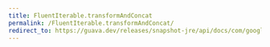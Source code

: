 ```yaml
---
title: FluentIterable.transformAndConcat
permalink: /FluentIterable.transformAndConcat/
redirect_to: https://guava.dev/releases/snapshot-jre/api/docs/com/google/common/collect/FluentIterable.html#transformAndConcat-com.google.common.base.Function-
---
```

